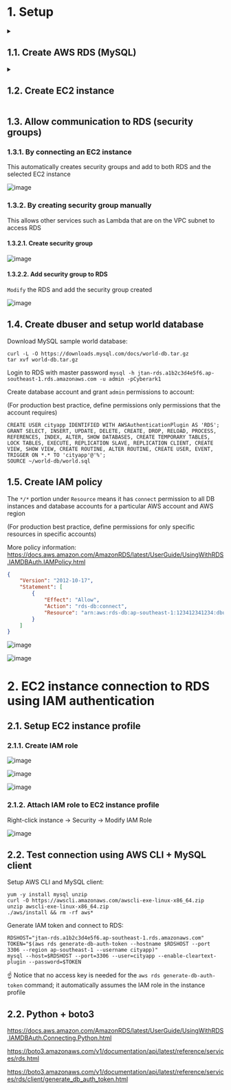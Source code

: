 # 1. Setup

<details><summary><h2>1.1. Create AWS RDS (MySQL)</h2></summary>

![image](https://user-images.githubusercontent.com/90442032/226158645-6ade85e1-e898-4b1d-a99b-7ddb7f4ba3c2.png)

![image](https://user-images.githubusercontent.com/90442032/226158646-aa286119-6cff-46a3-9ef4-c951e3d6f3db.png)

![image](https://user-images.githubusercontent.com/90442032/226158649-18338594-f46b-411e-85f3-55a90db71820.png)

![image](https://user-images.githubusercontent.com/90442032/226158654-d1ee9959-393a-4687-ae93-89f0c90b2ed5.png)

![image](https://user-images.githubusercontent.com/90442032/226158658-ae069194-9f4f-4baa-8c83-ab0fe00d7397.png)

![image](https://user-images.githubusercontent.com/90442032/226158662-39ee9e59-e98c-44c7-abd8-c49354d93a11.png)

![image](https://user-images.githubusercontent.com/90442032/226158665-3008abb3-e692-4034-9816-75029220d8b9.png)

![image](https://user-images.githubusercontent.com/90442032/226158669-1dbfd6d2-6e01-4bcb-b20b-27d1dd2c9027.png)

![image](https://user-images.githubusercontent.com/90442032/226158670-b1964791-ec5d-47ac-97f1-f1f1d5bd2e85.png)

![image](https://user-images.githubusercontent.com/90442032/226158673-eee75474-0bf1-4ac9-be00-996aace439a0.png)

![image](https://user-images.githubusercontent.com/90442032/226158675-8221bf54-b6f1-4e8c-aa5d-75544380c1d9.png)

![image](https://user-images.githubusercontent.com/90442032/226158715-b2a4ac95-da92-48f0-b4b4-9760a27e2196.png)

</details>

<details><summary><h2>1.2. Create EC2 instance</h2></summary>

![image](https://user-images.githubusercontent.com/90442032/226159252-c55c852d-4623-4fe9-9ffd-cd255872e6ea.png)

![image](https://user-images.githubusercontent.com/90442032/226159265-c1c184e8-4483-4824-ad9b-19ac13206c22.png)

![image](https://user-images.githubusercontent.com/90442032/226159279-556629f1-935e-414c-8ff6-a47515eb2477.png)

![image](https://user-images.githubusercontent.com/90442032/226159289-243f29ae-3382-4fc0-a636-225ef32d2b99.png)

![image](https://user-images.githubusercontent.com/90442032/226159397-e57e6c67-83a0-441d-97b6-70cabcdec363.png)

![image](https://user-images.githubusercontent.com/90442032/226159412-36f5de4e-c20b-4fee-8b59-f290ec36a130.png)

</details>

## 1.3. Allow communication to RDS (security groups)

### 1.3.1. By connecting an EC2 instance

This automatically creates security groups and add to both RDS and the selected EC2 instance

![image](https://user-images.githubusercontent.com/90442032/226161649-59262056-c015-439e-9df8-bef43345e428.png)

### 1.3.2. By creating security group manually

This allows other services such as Lambda that are on the VPC subnet to access RDS

#### 1.3.2.1. Create security group

![image](https://user-images.githubusercontent.com/90442032/226178343-bbf25d6e-e5a8-483b-9995-533e3a4d83ab.png)

#### 1.3.2.2. Add security group to RDS

`Modify` the RDS and add the security group created

![image](https://user-images.githubusercontent.com/90442032/226178344-862e5a7d-63b7-4bb5-93b3-1247af0503e8.png)

## 1.4. Create dbuser and setup world database

Download MySQL sample world database:

```console
curl -L -O https://downloads.mysql.com/docs/world-db.tar.gz
tar xvf world-db.tar.gz
```

Login to RDS with master password `mysql -h jtan-rds.a1b2c3d4e5f6.ap-southeast-1.rds.amazonaws.com -u admin -pCyberark1`

Create database account and grant `admin` permissions to account:

(For production best practice, define permissions only permissions that the account requires)

```console
CREATE USER cityapp IDENTIFIED WITH AWSAuthenticationPlugin AS 'RDS'; 
GRANT SELECT, INSERT, UPDATE, DELETE, CREATE, DROP, RELOAD, PROCESS, REFERENCES, INDEX, ALTER, SHOW DATABASES, CREATE TEMPORARY TABLES, LOCK TABLES, EXECUTE, REPLICATION SLAVE, REPLICATION CLIENT, CREATE VIEW, SHOW VIEW, CREATE ROUTINE, ALTER ROUTINE, CREATE USER, EVENT, TRIGGER ON *.* TO 'cityapp'@'%';
SOURCE ~/world-db/world.sql
```

## 1.5. Create IAM policy

The `*/*` portion under `Resource` means it has `connect` permission to all DB instances and database accounts for a particular AWS account and AWS region

(For production best practice, define permissions for only specific resources in specific accounts)

More policy information: https://docs.aws.amazon.com/AmazonRDS/latest/UserGuide/UsingWithRDS.IAMDBAuth.IAMPolicy.html

```json
{
    "Version": "2012-10-17",
    "Statement": [
        {
            "Effect": "Allow",
            "Action": "rds-db:connect",
            "Resource": "arn:aws:rds-db:ap-southeast-1:123412341234:dbuser:*/*"
        }
    ]
}
```

![image](https://user-images.githubusercontent.com/90442032/226177409-85b3e559-0031-4356-81c0-fe8822b67517.png)

![image](https://user-images.githubusercontent.com/90442032/226161113-efd7c843-38b3-412c-9046-f4728b7084df.png)

# 2. EC2 instance connection to RDS using IAM authentication

## 2.1. Setup EC2 instance profile

### 2.1.1. Create IAM role

![image](https://user-images.githubusercontent.com/90442032/226161350-cafd392b-a052-4843-ac1d-41586087e35c.png)

![image](https://user-images.githubusercontent.com/90442032/226161354-fab72b06-2792-41ee-8098-202e2e3c41a3.png)

![image](https://user-images.githubusercontent.com/90442032/226161360-69d5344b-b1f1-4c45-ba78-15198e5b4920.png)

### 2.1.2. Attach IAM role to EC2 instance profile

Right-click instance → Security → Modify IAM Role

![image](https://user-images.githubusercontent.com/90442032/226161508-7816062b-520b-4189-a6d2-c57a6e3bcf02.png)

## 2.2. Test connection using AWS CLI + MySQL client

Setup AWS CLI and MySQL client:

```console
yum -y install mysql unzip
curl -O https://awscli.amazonaws.com/awscli-exe-linux-x86_64.zip
unzip awscli-exe-linux-x86_64.zip
./aws/install && rm -rf aws*
```

Generate IAM token and connect to RDS:

```console
RDSHOST="jtan-rds.a1b2c3d4e5f6.ap-southeast-1.rds.amazonaws.com"
TOKEN="$(aws rds generate-db-auth-token --hostname $RDSHOST --port 3306 --region ap-southeast-1 --username cityapp)"
mysql --host=$RDSHOST --port=3306 --user=cityapp --enable-cleartext-plugin --password=$TOKEN
```

☝️ Notice that no access key is needed for the `aws rds generate-db-auth-token` command; it automatically assumes the IAM role in the instance profile

## 2.2. Python + boto3

https://docs.aws.amazon.com/AmazonRDS/latest/UserGuide/UsingWithRDS.IAMDBAuth.Connecting.Python.html

https://boto3.amazonaws.com/v1/documentation/api/latest/reference/services/rds.html

https://boto3.amazonaws.com/v1/documentation/api/latest/reference/services/rds/client/generate_db_auth_token.html
